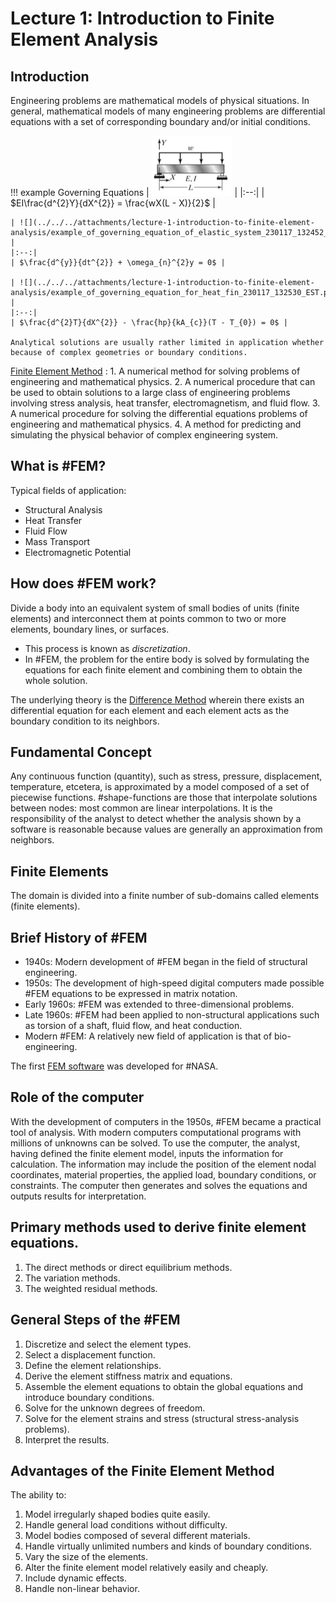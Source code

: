 <!-- 20230117T08:16 -->
# Lecture 1: Introduction to Finite Element Analysis
## Introduction
Engineering problems are mathematical models of physical situations.
In general, mathematical models of many engineering problems are differential equations with a set of corresponding boundary and/or initial conditions.

!!! example Governing Equations
    | ![](../../../attachments/lecture-1-introduction-to-finite-element-analysis/example_of_governing_equation_for_distributed_load_on_beam_230117_132339_EST.png) |
    |:--:|
    | $EI\frac{d^{2}Y}{dX^{2}} = \frac{wX(L - X)}{2}$ |

    | ![](../../../attachments/lecture-1-introduction-to-finite-element-analysis/example_of_governing_equation_of_elastic_system_230117_132452_EST.png) |
    |:--:|
    | $\frac{d^{y}}{dt^{2}} + \omega_{n}^{2}y = 0$ |

    | ![](../../../attachments/lecture-1-introduction-to-finite-element-analysis/example_of_governing_equation_for_heat_fin_230117_132530_EST.png) |
    |:--:|
    | $\frac{d^{2}T}{dX^{2}} - \frac{hp}{kA_{c}}(T - T_{0}) = 0$ |

    Analytical solutions are usually rather limited in application whether because of complex geometries or boundary conditions.

[Finite Element Method](../engr-704-001-partial-differential-equations/finite-element-method.md)
:   1. A numerical method for solving problems of engineering and mathematical physics.
    2. A numerical procedure that can be used to obtain solutions to a large class of engineering problems involving stress analysis, heat transfer, electromagnetism, and fluid flow.
    3. A numerical procedure for solving the differential equations problems of engineering and mathematical physics.
    4. A method for predicting and simulating the physical behavior of complex engineering system.

## What is #FEM?
Typical fields of application:
- Structural Analysis
- Heat Transfer
- Fluid Flow
- Mass Transport
- Electromagnetic Potential

## How does #FEM work?
Divide a body into an equivalent system of small bodies of units (finite elements) and interconnect them at points common to two or more elements, boundary lines, or surfaces.
- This process is known as _discretization_.
- In #FEM, the problem for the entire body is solved by formulating the equations for each finite element and combining them to obtain the whole solution.

The underlying theory is the [Difference Method](../engr-704-001-partial-differential-equations/finite-difference-method.md) wherein there exists an differential equation for each element and each element acts as the boundary condition to its neighbors.

## Fundamental Concept
Any continuous function (quantity), such as stress, pressure, displacement, temperature, etcetera, is approximated by a model composed of a set of piecewise functions.
#shape-functions are those that interpolate solutions between nodes: most common are linear interpolations.
It is the responsibility of the analyst to detect whether the analysis shown by a software is reasonable because values are generally an approximation from neighbors.

## Finite Elements
The domain is divided into a finite number of sub-domains called elements (finite elements).

## Brief History of #FEM
- 1940s: Modern development of #FEM began in the field of structural engineering.
- 1950s: The development of high-speed digital computers made possible #FEM equations to be expressed in matrix notation.
- Early 1960s: #FEM was extended to three-dimensional problems.
- Late 1960s: #FEM had been applied to non-structural applications such as torsion of a shaft, fluid flow, and heat conduction.
- Modern #FEM: A relatively new field of application is that of bio-engineering.

The first [FEM software](https://github.com/nasa/NASTRAN-95) was developed for #NASA.

## Role of the computer
With the development of computers in the 1950s, #FEM became a practical tool of analysis.
With modern computers computational programs with millions of unknowns can be solved.
To use the computer, the analyst, having defined the finite element model, inputs the information for calculation.
The information may include the position of the element nodal coordinates, material properties, the applied load, boundary conditions, or constraints.
The computer then generates and solves the equations and outputs results for interpretation.

## Primary methods used to derive finite element equations.
1. The direct methods or direct equilibrium methods.
2. The variation methods.
3. The weighted residual methods.

## General Steps of the #FEM
1. Discretize and select the element types.
2. Select a displacement function.
3. Define the element relationships.
4. Derive the element stiffness matrix and equations.
5. Assemble the element equations to obtain the global equations and introduce boundary conditions.
6. Solve for the unknown degrees of freedom.
7. Solve for the element strains and stress (structural stress-analysis problems).
8. Interpret the results.

## Advantages of the Finite Element Method
The ability to:
1. Model irregularly shaped bodies quite easily.
2. Handle general load conditions without difficulty.
3. Model bodies composed of several different materials.
4. Handle virtually unlimited numbers and kinds of boundary conditions.
5. Vary the size of the elements.
6. Alter the finite element model relatively easily and cheaply.
7. Include dynamic effects.
8. Handle non-linear behavior.